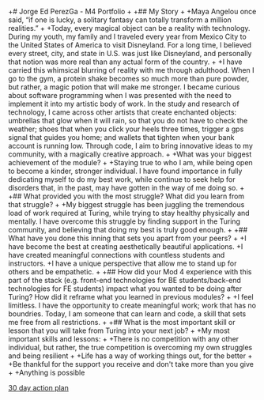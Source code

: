 +# Jorge Ed PerezGa - M4 Portfolio
+
+## My Story
+
+Maya Angelou once said, “if one is lucky, a solitary fantasy can totally transform a million realities.”
+
+Today, every magical object can be a reality with technology. During my youth, my family and I traveled every year from Mexico City to the United States of America to visit Disneyland. For a long time, I believed every street, city, and state in U.S. was just like Disneyland, and personally that notion was more real than any actual form of the country.
+
+I have carried this whimsical blurring of reality with me through adulthood. When I go to the gym, a protein shake becomes so much more than pure powder, but rather, a magic potion that will make me stronger. I became curious about software programming when I was presented with the need to implement it into my artistic body of work. In the study and research of technology, I came across other artists that create enchanted objects: umbrellas that glow when it will rain, so that you do not have to check the weather; shoes that when you click your heels three times, trigger a gps signal that guides you home; and wallets that tighten when your bank account is running low. Through code, I aim to bring innovative ideas to my community, with a magically creative approach.
+
+What was your biggest achievement of the module?
+
+Staying true to who I am, while being open to become a kinder, stronger individual. I have found importance in fully dedicating myself to do my best work, while continue to seek help for disorders that, in the past, may have gotten in the way of me doing so.
+
+## What provided you with the most struggle? What did you learn from that struggle?
+
+My biggest struggle has been juggling the tremendous load of work required at Turing, while trying to stay healthy physically and mentally. I have overcome this struggle by finding support in the Turing community, and believing that doing my best is truly good enough.
+
+## What have you done this inning that sets you apart from your peers?
+
+I have become the best at creating aesthetically beautiful applications.
+I have created meaningful connections with countless students and instructors.
+I have a unique perspective that allow me to stand up for others and be empathetic.
+
+## How did your Mod 4 experience with this part of the stack (e.g. front-end technologies for BE students/back-end technologies for FE students) impact what you wanted to be doing after Turing? How did it reframe what you learned in previous modules?
+
+I feel limitless. I have the opportunity to create meaningful work; work that has no boundries. Today, I am someone that can learn and code, a skill that sets me free from all restrictions.
+
+## What is the most important skill or lesson that you will take from Turing into your next job?
+
+My most important skills and lessons: 
+
+There is no competition with any other individual, but rather, the true competition is overcoming my own struggles and being resilient
+
+Life has a way of working things out, for the better
+
+Be thankful for the support you receive and don't take more than you give
+
+Anything is possible


[30 day action plan](https://gist.github.com/JorgeEdPerezGa/7df61b8a2045f78db488054a7e186f30)
